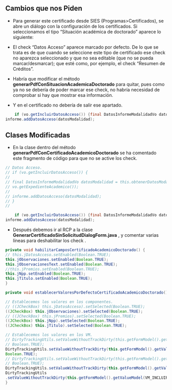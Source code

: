 ## Cambios que nos Piden
* Para generar este certificado desde SIES (Programas>Certificados), se abre un diálogo con la configuración de los certificados. Si seleccionamos el tipo “Situación académica de doctorado” aparece lo siguiente:

* El check “Datos Acceso” aparece marcado por defecto. De lo que se trata es de que cuando se seleccione este tipo de certificado ese check no aparezca seleccionado y que no sea editable (que no se pueda marcar/desmarcar); que esté como, por ejemplo, el check “Resumen de Créditos”.

 * Habría que modificar el método **generarPdfConSituacionAcademicaDoctorado** para quitar, pues como ya no se debería de poder marcar ese check, no habría necesidad de comprobar si hay que mostrar esa información.

* Y en el certificado no debería de salir ese apartado.

```java
	if (vo.getIncluirDatosAcceso()) {final DatosInformeModalidadVo datosModalidad =         this.obtenerDatosModalidad(vo.getLanguage(),vo.getExpedienteAcademico());
informe.addDatosAcceso(datosModalidad);
```

## Clases Modificadas

* En la clase dentro del método **generarPdfConCertificadoAcademicoDoctorado**  se ha comentado este fragmento de código para que no se active los check.
 ```java
// Datos Acceso.
// if (vo.getIncluirDatosAcceso()) {
//
// final DatosInformeModalidadVo datosModalidad = this.obtenerDatosModalidad(vo.getLanguage(),
// vo.getExpedienteAcademico());
//
// informe.addDatosAcceso(datosModalidad);
// }
//
```

```java
	if (vo.getIncluirDatosAcceso()) {final DatosInformeModalidadVo datosModalidad =         this.obtenerDatosModalidad(vo.getLanguage(),vo.getExpedienteAcademico());
informe.addDatosAcceso(datosModalidad);
```

* Después debemos ir al RCP a la clase **GenerarCertificadoSinSolicitudDialogForm.java** , y comentar varias líneas para deshabilitar los check .
 ```java
private void habilitarCamposCertificadoAcademicoDoctorado() {
// this.jDatosAcceso.setEnabled(Boolean.TRUE);
this.jObservaciones.setEnabled(Boolean.TRUE);
this.jObservacionesText.setEnabled(Boolean.TRUE);
//this.jPremios.setEnabled(Boolean.TRUE);
this.jNpp.setEnabled(Boolean.TRUE);
this.jTitulo.setEnabled(Boolean.TRUE);
}
```

```java
private void establecerValoresPorDefectoCertificadoAcademicoDoctorado() {

// Establecemos los valores en los componentes.
// ((JCheckBox) this.jDatosAcceso).setSelected(Boolean.TRUE);
((JCheckBox) this.jObservaciones).setSelected(Boolean.TRUE);
// ((JCheckBox) this.jPremios).setSelected(Boolean.TRUE);
((JCheckBox) this.jNpp).setSelected(Boolean.TRUE);
((JCheckBox) this.jTitulo).setSelected(Boolean.TRUE);

// Establecemos los valores en los VM.
// DirtyTrackingUtils.setValueWithoutTrackDirty(this.getFormModel().getValueModel(VM_INCLUIR_DATOS_ACCESO),
// Boolean.TRUE);
DirtyTrackingUtils.setValueWithoutTrackDirty(this.getFormModel().getValueModel(VM_INLUIR_OBSERVACIONES),
Boolean.TRUE);
// DirtyTrackingUtils.setValueWithoutTrackDirty(this.getFormModel().getValueModel(VM_INCLUIR_PREMIOS),
// Boolean.TRUE);
DirtyTrackingUtils.setValueWithoutTrackDirty(this.getFormModel().getValueModel(VM_INCLUIR_NPP), Boolean.TRUE);
DirtyTrackingUtils
.setValueWithoutTrackDirty(this.getFormModel().getValueModel(VM_INCLUIR_TITULO), Boolean.TRUE);
}
```